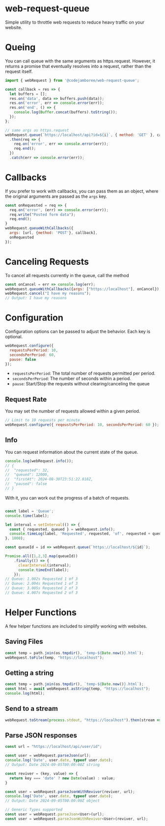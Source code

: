 # web-request-queue

Simple utility to throttle web requests to reduce heavy traffic on your website.

# Queing

You can call queue with the same arguments as https.request. However, it returns a promise that eventually resolves into a request, rather than the request itself.

```js
import { webRequest } from '@codejamboree/web-request-queue';

const callback = res => {
  let buffers = [];
  res.on('data', data => buffers.push(data));
  res.on('error', err => console.error(err));
  res.on('end', () => {
    console.log(Buffer.concat(buffers).toString());
  });
};

// same args as https.request
webRequest.queue(`https://localhost/api?id=${i}`, { method: 'GET' }, callback)
  .then(req => {
    req.on('error', err => console.error(err));
    req.end();
  })
  .catch(err => console.error(err));
```

# Callbacks

If you prefer to work with callbacks, you can pass them as an object, where the original arguments are passed as the `args` key.

```js
const onRequested = req => {
  req.on('error', (err) => console.error(err));
  req.write("Posted form data");
  req.end();
}
webRequest.queueWithCallbacks({
  args: [url, {method: 'POST'}, callback],
  onRequested
});
```
# Canceling Requests

To cancel all requests currently in the queue, call the method

```js
const onCancel = err => console.log(err);
webRequest.queueWithCallbacks({args: ["https://localhost"], onCancel});
webRequest.cancel("I have my reasons");
// Output: I have my reasons
```

# Configuration

Configuration options can be passed to adjust the behavior. Each key is optional.

```js
webRequest.configure({
  requestsPerPeriod: 10,
  secondsPerPeriod: 60,
  pause: false
});
```

- `requestsPerPeriod`: The total number of requests permitted per period.
- `secondsPerPeriod`: The number of seconds within a period.
- `pause`: Start/Stop the requests without clearing/canceling the queue

## Request Rate

You may set the number of requests allowed within a given period.

```js
// Limit to 10 requests per minute
webRequest.configure({ reqeustsPerPeriod: 10, secondsPerPeriod: 60 });
```
## Info

You can request information about the current state of the queue.

```js
console.log(webRequest.info());
// {
//  "requested": 32,
//  "queued": 12000,
//  "firstAt": 2024-08-30T23:51:22.818Z,
//  "paused": false
// }
```
With it, you can work out the progress of a batch of requests.
```js

const label = 'Queue';
console.time(label);

let interval = setInterval(() => {
  const { requested, queued } = webRequest.info();
  console.timeLog(label, 'Requested', requested, 'of', requested + queued);
}, 1000);

const queueId = id => webRequest.queue(`https://localhost/${id}`);

Promise.all([1,2,3].map(queueId))
    .finally(() => {
      clearInterval(interval);
      console.timeEnd(label);
    });
// Queue: 1.002s Requested 1 of 3
// Queue: 2.004s Requested 1 of 3
// Queue: 3.005s Requested 2 of 3
// Queue: 4.007s Requested 2 of 3
```

# Helper Functions

A few helper functions are included to simplify working with websites.

## Saving Files
```js
const temp = path.join(os.tmpdir(), `temp-${Date.now()}.html`);
webRequest.toFile(temp, "https://localhost");
```
## Getting a string
```js
const temp = path.join(os.tmpdir(), `temp-${Date.now()}.html`);
const html = await webRequest.asString(temp, "https://localhost");
console.log(html);
```
## Send to a stream
```js
webRequest.toStream(process.stdout, "https://localhost").then(stream => stream.end());
```
## Parse JSON responses
```js
const url = "https://localhost/api/user/id";

const user = webRequest.parseJson(url);
console.log('Date', user.date, typeof user.date);
// Output: Date 2024-09-05T00:00:00Z string

const reviver = (key, value) => {
  return key === 'date' ? new Date(value) : value;
}

const user = webRequest.parseJsonWithRevivor(reviver, url);
console.log('Date', user.date, typeof user.date);
// Output: Date 2024-09-05T00:00:00Z object

// Generic Types supported
const user = webRequest.parseJson<User>(url);
const user = webRequest.parseJsonWithRevivor<User>(reviver, url);
```